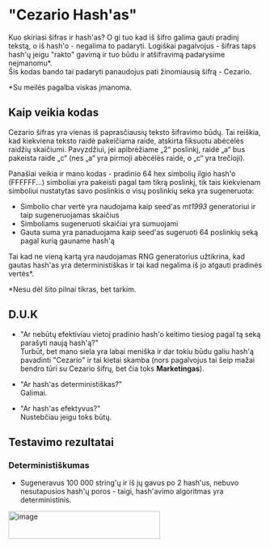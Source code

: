 # "Cezario Hash'as"
  Kuo skiriasi šifras ir hash'as? O gi tuo kad iš šifro galima gauti pradinį tekstą, o iš hash'o - negalima to padaryti.
  Logiškai pagalvojus - šifras taps hash'ų jeigu "rakto" gavimą ir tuo būdu ir atšifravimą padarysime neįmanomu*.  
  Šis kodas bando tai padaryti panaudojus pati žinomiausią šifrą - Cezario.

*Su meilės pagalba viskas įmanoma.


## Kaip veikia kodas
  Cezario šifras yra vienas iš paprasčiausių teksto šifravimo būdų. Tai reiškia, kad kiekviena teksto raidė pakeičiama raide, atskirta fiksuotu abėcėlės raidžių skaičiumi. Pavyzdžiui, jei apibrėžiame „2“ poslinkį, raidė „a“ bus pakeista raide „c“ (nes „a“ yra pirmoji abėcėlės raidė, o „c“ yra trečioji).

  Panašiai veikia ir mano kodas - pradinio 64 hex simbolių ilgio hash'o (FFFFFF...) simboliai yra pakeisti pagal tam tikrą poslinkį, tik tais kiekvienam simboliui nustatytas savo poslinkis o visų poslinkių seka yra sugeneruota: 
  * Simbolio char vertė yra naudojama kaip seed'as _mt1993_ generatoriui ir taip sugeneruojamas skaičius
  * Simboliams sugeneruoti skaičiai yra sumuojami
  * Gauta suma yra panaduojama kaip seed'as sugeruoti 64 poslinkių seką pagal kurią gauname hash'ą

  Tai kad ne vieną kartą yra naudojamas RNG generatorius užtikrina, kad gautas hash'as yra deterministiškas ir tai kad negalima iš jo atgauti pradinės vertės*.

  *Nesu dėl šito pilnai tikras, bet tarkim.


  ## D.U.K
  
  * "Ar nebūtų efektiviau vietoj pradinio hash'o keitimo tiesiog pagal tą seką parašyti naują hash'ą?"  
    Turbūt, bet mano siela yra labai meniška ir dar tokiu būdu galiu hash'ą pavadinti "Cezario" ir tai kietai skamba (nors pagalvojus tai šeip mažai bendro tūri su Cezario šifrų, bet čia toks **Marketingas**).
    
  * "Ar hash'as deterministiškas?"   
    Galimai.
    
  * "Ar hash'as efektyvus?"   
    Nustebčiau jeigu toks būtų.


  ## Testavimo rezultatai

  ### Deterministiškumas
  * Sugeneravus 100 000 string'ų ir iš jų gavus po 2 hash'us, nebuvo nesutapusios hash'ų poros - taigi, hash'avimo algoritmas yra deterministinis.
  <img width="300" height="55" alt="image" src="https://github.com/user-attachments/assets/fcb4a616-a2eb-4b5b-b830-900a0b6f7686" />

